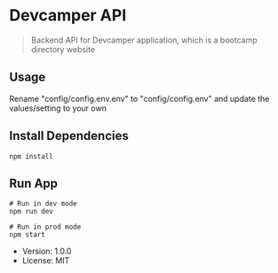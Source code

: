 # Devcamper API

> Backend API for Devcamper application,
> which is a bootcamp directory website

## Usage

Rename "config/config.env.env" to
"config/config.env" and update the
values/setting to your own

## Install Dependencies

```
npm install
```

## Run App

```
# Run in dev mode
npm run dev

# Run in prod mode
npm start
```

- Version: 1.0.0
- License: MIT

